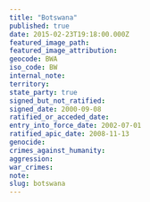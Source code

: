 ```yaml
---
title: "Botswana"
published: true
date: 2015-02-23T19:18:00.000Z
featured_image_path:
featured_image_attribution:
geocode: BWA
iso_code: BW
internal_note:
territory:
state_party: true
signed_but_not_ratified:
signed_date: 2000-09-08
ratified_or_acceded_date:
entry_into_force_date: 2002-07-01
ratified_apic_date: 2008-11-13
genocide:
crimes_against_humanity:
aggression:
war_crimes:
note:
slug: botswana
---
```

